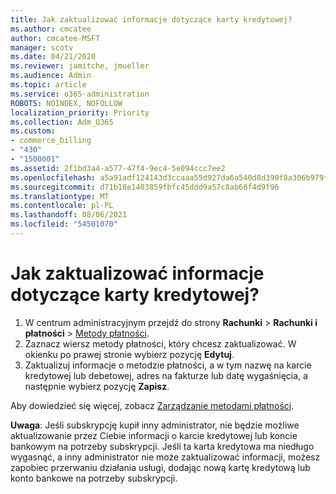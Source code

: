 ```yaml
---
title: Jak zaktualizować informacje dotyczące karty kredytowej?
ms.author: cmcatee
author: cmcatee-MSFT
manager: scotv
ms.date: 04/21/2020
ms.reviewer: jamitche, jmueller
ms.audience: Admin
ms.topic: article
ms.service: o365-administration
ROBOTS: NOINDEX, NOFOLLOW
localization_priority: Priority
ms.collection: Adm_O365
ms.custom:
- commerce_billing
- "430"
- "1500001"
ms.assetid: 2f1bd3a4-a577-47f4-9ec4-5e094ccc7ee2
ms.openlocfilehash: a5a91adf124143d3ccaaa55d927da6a540d8d390f8a306b979f05b4eb279ffc2
ms.sourcegitcommit: d71b18e1403859fbfc45ddd9a57c8ab68f4d9f96
ms.translationtype: MT
ms.contentlocale: pl-PL
ms.lasthandoff: 08/06/2021
ms.locfileid: "54501070"
---
```

# <a name="how-do-i-update-my-credit-card-information"></a>Jak zaktualizować informacje dotyczące karty kredytowej?

1. W centrum administracyjnym przejdź do strony **Rachunki** > **Rachunki i płatności** > [Metody płatności](https://go.microsoft.com/fwlink/p/?linkid=2018806).
2. Zaznacz wiersz metody płatności, który chcesz zaktualizować. W okienku po prawej stronie wybierz pozycję **Edytuj**.
3. Zaktualizuj informacje o metodzie płatności, a w tym nazwę na karcie kredytowej lub debetowej, adres na fakturze lub datę wygaśnięcia, a następnie wybierz pozycję **Zapisz**.

Aby dowiedzieć się więcej, zobacz [Zarządzanie metodami płatności](/microsoft-365/commerce/billing-and-payments/manage-payment-methods).

**Uwaga**: Jeśli subskrypcję kupił inny administrator, nie będzie możliwe aktualizowanie przez Ciebie informacji o karcie kredytowej lub koncie bankowym na potrzeby subskrypcji. Jeśli ta karta kredytowa ma niedługo wygasnąć, a inny administrator nie może zaktualizować informacji, możesz zapobiec przerwaniu działania usługi, dodając nową kartę kredytową lub konto bankowe na potrzeby subskrypcji.